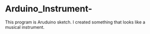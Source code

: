 # Arduino_Instrument-
This program is Aruduino sketch. I created something that looks like a musical instrument.

